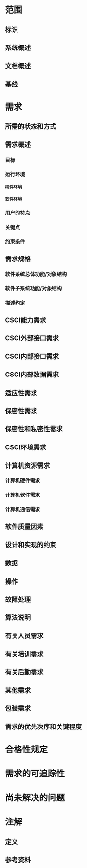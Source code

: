 # 范围

## 标识

## 系统概述

## 文档概述

## 基线

# 需求

## 所需的状态和方式

## 需求概述

### 目标

### 运行环境

#### 硬件环境

#### 软件环境

### 用户的特点

### 关键点

### 约束条件

## 需求规格

### 软件系统总体功能/对象结构

### 软件子系统功能/对象结构

### 描述约定

## CSCI能力需求

## CSCI外部接口需求

## CSCI内部接口需求

## CSCI内部数据需求

## 适应性需求

## 保密性需求

## 保密性和私密性需求

## CSCI环境需求

## 计算机资源需求

### 计算机硬件需求

### 计算机软件需求

### 计算机通信需求

## 软件质量因素

## 设计和实现的约束

## 数据

## 操作

## 故障处理

## 算法说明

## 有关人员需求

## 有关培训需求

## 有关后勤需求

## 其他需求

## 包装需求

## 需求的优先次序和关键程度

# 合格性规定

# 需求的可追踪性

# 尚未解决的问题

# 注解

## 定义

## 参考资料



